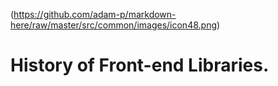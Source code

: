

(https://github.com/adam-p/markdown-here/raw/master/src/common/images/icon48.png)
# History of Front-end Libraries.


